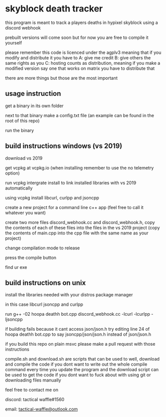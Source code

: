 # skyblock death tracker


this program is meant to track a players deaths in hypixel skyblock using a discord webhook

prebuilt versions will come soon but for now you are free to compile it yourself

please remember this code is licenced under the agplv3 meaning that if you modify and distribute it you have to
A: give me credit 
B: give others the same rights as you 
C: hosting counts as distribution, meaning if you make a modified version say one that works on matrix you have to distribute that

there are more things but those are the most important

## usage instruction
get a binary in its own folder

next to that binary make a config.txt file (an example can be found in the root of this repo)

run the binary

## build instructions windows (vs 2019)
download vs 2019

get vcpkg at vcpkg.io (when installing remember to use the no telemetry option)

run vcpkg intergrate install to link installed libraries with vs 2019 automatically

using vcpkg install libcurl, curlpp and jsoncpp

create a new project for a command line c++ app (feel free to call it whatever you want)

create two more files discord_webhook.cc and discord_webhook.h, copy the contents of each of these files into the files in the vs 2019 project (copy the contents of main.cpp into the cpp file with the same name as your project)

change compilation mode to release

press the compile button

find ur exe

## build instructions on unix

install the libraries needed with your distros package manager

in this case libcurl jsoncpp and curlpp

run g++ -02 hoopa deathh bot.cpp discord_webhook.cc -lcurl -lcurlpp -ljsoncpp

if building fails because it cant access json/json.h try editing line 24 of hoopa deathh bot.cpp to say jsoncpp/json/json.h instead of json/json.h

if you build this repo on plain msvc please make a pull request with those instructions

compile.sh and download.sh are scripts that can be used to well, download and compile the code if you dont want to write out the whole compile command every time you update the program and the download script can be used to get the code if you dont want to fuck about with using git or downloading files manually

feel free to contact me on

discord: tactical waffle#1560

email: tactical-waffle@outlook.com
